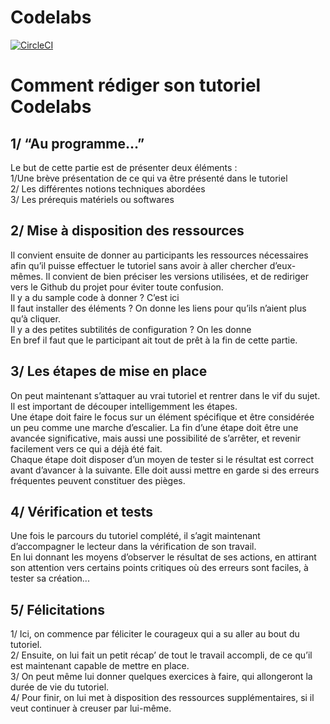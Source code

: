 # Codelabs

[![CircleCI](https://circleci.com/gh/eleven-labs/codelabs/tree/master.svg?style=svg)](https://circleci.com/gh/eleven-labs/codelabs/tree/master)
# Comment rédiger son tutoriel Codelabs

## 1/ “Au programme…”

Le but de cette partie est de présenter deux éléments :  
1/Une brève présentation de ce qui va être présenté dans le tutoriel  
2/ Les différentes notions techniques abordées  
3/ Les prérequis matériels ou softwares  

## 2/ Mise à disposition des ressources

Il convient ensuite de donner au participants les ressources nécessaires afin qu’il puisse effectuer le tutoriel sans avoir à aller chercher d’eux-mêmes. Il convient de bien préciser les versions utilisées, et de rediriger vers le Github du projet pour éviter toute confusion.  
Il y a du sample code à donner ? C’est ici  
Il faut installer des éléments ? On donne les liens pour qu’ils n’aient plus qu’à cliquer.  
Il y a des petites subtilités de configuration ? On les donne  
En bref il faut que le participant ait tout de prêt à la fin de cette partie.


## 3/ Les étapes de mise en place

On peut maintenant s’attaquer au vrai tutoriel et rentrer dans le vif du sujet.  
Il est important de découper intelligemment les étapes.  
Une étape doit faire le focus sur un élément spécifique et être considérée un peu comme une marche d’escalier. La fin d’une étape doit être une avancée significative, mais aussi une possibilité de s’arrêter, et revenir facilement vers ce qui a déjà été fait.  
Chaque étape doit disposer d’un moyen de tester si le résultat est correct avant d’avancer à la suivante. Elle doit aussi mettre en garde si des erreurs fréquentes peuvent constituer des pièges.


## 4/ Vérification et tests

Une fois le parcours du tutoriel complété, il s’agit maintenant d’accompagner le lecteur dans la vérification de son travail.  
En lui donnant les moyens d’observer le résultat de ses actions, en attirant son attention vers certains points critiques où des erreurs sont faciles, à tester sa création...

## 5/ Félicitations

1/ Ici, on commence par féliciter le courageux qui a su aller au bout du tutoriel.  
2/ Ensuite, on lui fait un petit récap’ de tout le travail accompli, de ce qu’il est maintenant capable de mettre en place.  
3/ On peut même lui donner quelques exercices à faire, qui allongeront la durée de vie du tutoriel.  
4/ Pour finir, on lui met à disposition des ressources supplémentaires, si il veut continuer à creuser par lui-même.
